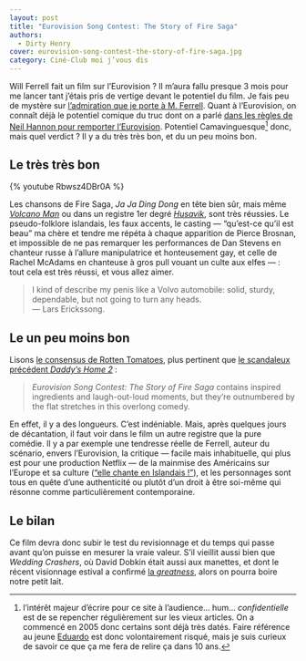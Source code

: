 ```yaml
---
layout: post
title: "Eurovision Song Contest: The Story of Fire Saga"
authors:
  - Dirty Henry
cover: eurovision-song-contest-the-story-of-fire-saga.jpg
category: Ciné-Club moi j’vous dis
---
```


Will Ferrell fait un film sur l’Eurovision ? Il m’aura fallu presque 3 mois pour
me lancer tant j’étais pris de vertige devant le potentiel du film. Je fais peu
de mystère sur [l’admiration que je porte à M. Ferrell][i4]. Quant à
l’Eurovision, on connaît déjà le potentiel comique du truc dont on a parlé [dans
les règles de Neil Hannon pour remporter l’Eurovision][i1]. Potentiel
Camavinguesque[^1] donc, mais quel verdict ? Il y a du très très bon, et du un
peu moins bon.

## Le très très bon

{% youtube Rbwsz4DBr0A %}

Les chansons de Fire Saga, _Ja Ja Ding Dong_ en tête bien sûr, mais même
[_Volcano Man_][3] ou dans un registre 1er degré [_Husavik_][2], sont très
réussies. Le pseudo-folklore islandais, les faux accents, le casting —
“qu’est-ce qu’il est beau” ma chère et tendre me répéta à chaque apparition de
Pierce Brosnan, et impossible de ne pas remarquer les performances de Dan
Stevens en chanteur russe à l’allure manipulatrice et honteusement gay, et celle
de Rachel McAdams en chanteuse à gros pull vouant un culte aux elfes — : tout
cela est très réussi, et vous allez aimer.

> I kind of describe my penis like a Volvo automobile: solid, sturdy,
> dependable, but not going to turn any heads.  
> — Lars Erickssong.

## Le un peu moins bon

Lisons [le consensus de Rotten Tomatoes][4], plus pertinent que [le scandaleux
précédent _Daddy’s Home 2_][i4] :

> _Eurovision Song Contest: The Story of Fire Saga_ contains inspired
> ingredients and laugh-out-loud moments, but they’re outnumbered by the flat
> stretches in this overlong comedy.

En effet, il y a des longueurs. C’est indéniable. Mais, après quelques jours de
décantation, il faut voir dans le film un autre registre que la pure comédie. Il
y a par exemple une tendresse réelle de Ferrell, auteur du scénario, envers
l’Eurovision, la critique — facile mais inhabituelle, qui plus est pour une
production Netflix — de la mainmise des Américains sur l’Europe et sa culture
([“elle chante en Islandais !”][2]), et les personnages sont tous en quête d’une
authenticité ou plutôt d’un droit à être soi-même qui résonne comme
particulièrement contemporaine.

## Le bilan

Ce film devra donc subir le test du revisionnage et du temps qui passe avant
qu’on puisse en mesurer la vraie valeur. S’il vieillit aussi bien que _Wedding
Crashers_, où David Dobkin était aussi aux manettes, et dont le récent
visionnage estival a confirmé [la _greatness_][5], alors on pourra boire notre
petit lait.

[^1]:
    l’intérêt majeur d’écrire pour ce site à l’audience… hum… _confidentielle_
    est de se repencher régulièrement sur les vieux articles. On a commencé en
    2005 donc certains sont déjà très datés. Faire référence au jeune
    [Eduardo][1] est donc volontairement risqué, mais je suis curieux de savoir
    ce que ça me fera de relire ça dans 10 ans.

[1]: https://fr.wikipedia.org/wiki/Eduardo_Camavinga
[2]: https://youtu.be/kql9cw2MtCU
[3]: https://youtu.be/AdW6BBF22AY
[4]:
  https://www.rottentomatoes.com/m/eurovision_song_contest_the_story_of_fire_saga
[5]:
  https://www.theringer.com/movies/2020/7/15/21325097/making-of-wedding-crashers-football-scene
[i1]: https://www.deadrooster.org/neil-hannon-eurovision/
[i4]: https://www.deadrooster.org/pixar-movie-challenge/

